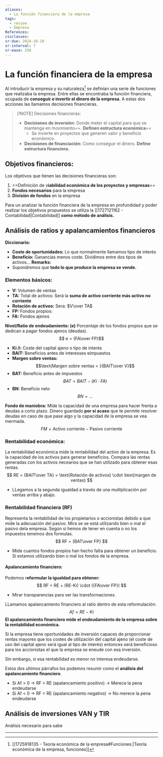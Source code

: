 ```yaml
---
aliases:
  - La función financiera de la empresa
tags:
  - review
  - Empresa
References: 
cssclasses:
sr-due: 2024-10-10
sr-interval: 7
sr-ease: 250
---
```

# La función financiera de la empresa
Al introducir la empresa y su naturaleza[^1] se definian una serie de funciones que realizaba la empresa. Entre ellas se encontraba la función financiera, ocupada de **conseguir e invertir el dinero de la empresa**. A estas dos acciones las llamamos decisiones financieras.

> [!NOTE] Decisiones financieras:
>+ **Decisiones de inversión:** Donde meter el capital para que se mantenga en movimiento==. **Definen estructura económica**==
>	+ Se invierte en proyectos que generen valor y beneficio económico.
>+ **Decisiones de financiación:** Como conseguir el dinero. **Define estructura financiera.**

## Objetivos financieros:
Los objetivos que tienen las decisiones financieras son: 
1. ==Definición de v**iabilidad económica de los proyectos y empresas**==
2. **Fondos necesarios** para la empresa
3. **División de fondos** en la empresa

Para un analizar la función financiera de la empresa en profundidad y poder realizar los objetivos propuestos se utiliza la [[1727121162 - Contabilidad|Contabilidad]] **como método de análisis.**

## Análisis de ratios y apalancamientos financieros
**Diccionario:**
+ **Coste de oportunidades:** Lo que normalmente llamamos tipo de interés
+ **Beneficio:** Ganancias menos coste. Dividimos entre dos tipos de activos…
**Remarks:**
+ Supondremos que **todo lo que produce la empresa se vende.** 
### Elementos básicos: 
+ **V:** Volumen de ventas
+ **TA:** Total de activos: Será la **suma de activo corriente más activo no corriente**
+ **Rotación de activos:** Sera: $V\over TA$
+ **FP:** Fondos propios: 
+ **FA:** Fondos ajenos

**Nivel/Ratio de endeudamiento: (e)** 
Porcentaje de los fondos propios que se dedican a pagar fondos ajenos (deudas).
$$ e = {FA\over FP}$$


+ **Ki /i**: Coste del capital ajeno o tipo de interés
+ **BAIT:** Beneficios antes de interesses eimpuestos 
+ **Margen sobre ventas:**
  $$\text{Margen sobre ventas = }{BAIT\over V}$$
+ **BAT:** Beneficio antes de impuestos
$$BAT = BAIT - (Ki \cdot FA)$$
+ **BN:** Beneficio neto
$$BN = ...$$


**Fondo de maniobra:**
Mide la capacidad de una empresa para hacer frenta a deudas a corto plazo. Dinero guardado **por si acaso** que te permite resolver deudas en caso de que pase algo y la capacidad de la empresa se vea mermada.
$$
FM = \text{Activo corriente} - \text{Pasivo corriente}
$$
### Rentabilidad económica:
La rentabilidad económica mide la rentabilidad del activo de la empresa. Es la capacidad de los activos para generar beneficios. Compara las rentas generadas con los activos necearios que se han utilizado para obtener esas rentas. 
$$
RE = {BAIT\over TA} = \text{Rotación de activos} \cdot \text{margen de ventas}
$$


+ LLegamos a la segunda igualdad a través de una mulitplicación por ventas arriba y abajo.

### Rentabilidad financiera (RF)
Representa la rentabilidad de los propietarios o accionistas debido a que mide la adecuación del pasivo. Mira se se está utilizando bien o mal el pasivo dela empresa. 
Según si hemos de tener en cuenta o no los impuestos tenemos dos formulas. 
$$
RF = {BAT\over FP}
$$

+ Mide cuantos fondos propios han hecho falta para obtener un beneficio. Si estamos utilizando bien o mal los fondos de la empresa.

#### Apalancamiento financiero:
Podemos r**eformular la igualdad para obtener:** 
$$
RF = RE + (RE-Ki) \cdot ({FA\over FP})
$$
+ Mirar transparencias para ver las transformaciones.

LLamamos apalancamiento financiero al ratio dentro de esta reformulación: 
$$Af = RE- Ki$$
**El apalancamiento financiero mide el endeudamiento de la empresa sobre la rentabilidad económica.**

Si la empresa tiene oportunidades de inversión capaces de proporcionar rentas mayores que los costes de utilización del capital ajeno (el coste de uso del capital ajeno será igual al tipo de interés) entonces será beneficioso para los accionistas el que la empresa se eneude con esa inversión.

Sin embargo, si esa rentabilidad es menor no interesa endeudarse. 

Estos dos ultimos párrafos los podemos resumir como el **análisis del apalancamiento financiero**. 

+ Si Af > 0 → RF > RE (apalancamiento positivo) → Merece la pena endeudarse
+ Si Af < 0 → RF < RE (apalancamiento negativo) → No merece la pena endeudarse



## Análisis de inversiones VAN y TIR
Análisis necesario para sabe
***

[^1]: [[1725918135 - Teoría económica de la empresa#Funciones:|Teoría económica de la empresa, funciones]]